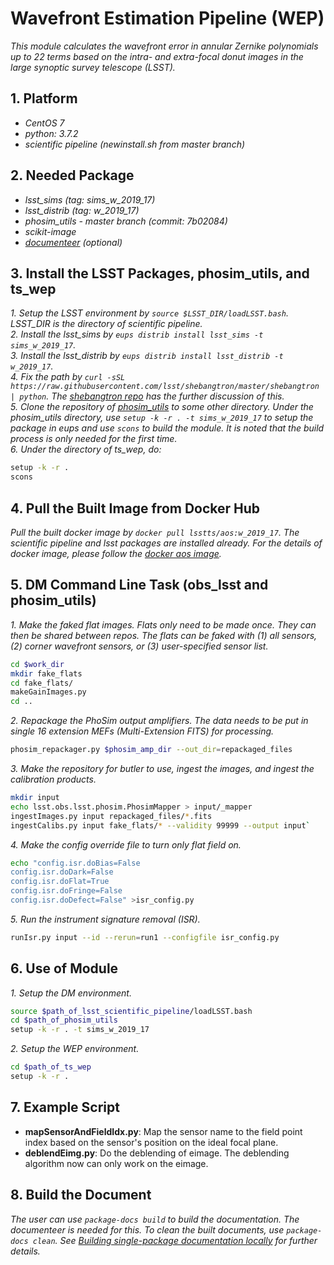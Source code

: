 # Wavefront Estimation Pipeline (WEP)

*This module calculates the wavefront error in annular Zernike polynomials up to 22 terms based on the intra- and extra-focal donut images in the large synoptic survey telescope (LSST).*

## 1. Platform

- *CentOS 7*
- *python: 3.7.2*
- *scientific pipeline (newinstall.sh from master branch)*

## 2. Needed Package

- *lsst_sims (tag: sims_w_2019_17)*
- *lsst_distrib (tag: w_2019_17)*
- *phosim_utils - master branch (commit: 7b02084)*
- *scikit-image*
- *[documenteer](https://github.com/lsst-sqre/documenteer) (optional)*

## 3. Install the LSST Packages, phosim_utils, and ts_wep

*1. Setup the LSST environment by `source $LSST_DIR/loadLSST.bash`. LSST_DIR is the directory of scientific pipeline.* \
*2. Install the lsst_sims by `eups distrib install lsst_sims -t sims_w_2019_17`.* \
*3. Install the lsst_distrib by `eups distrib install lsst_distrib -t w_2019_17`.* \
*4. Fix the path by `curl -sSL https://raw.githubusercontent.com/lsst/shebangtron/master/shebangtron | python`. The [shebangtron repo](https://github.com/lsst/shebangtron) has the further discussion of this.* \
*5. Clone the repository of [phosim_utils](https://github.com/lsst-dm/phosim_utils.git) to some other directory. Under the phosim_utils directory, use `setup -k -r . -t sims_w_2019_17` to setup the package in eups and use `scons` to build the module. It is noted that the build process is only needed for the first time.* \
*6. Under the directory of ts_wep, do:*

```bash
setup -k -r .
scons
```

## 4. Pull the Built Image from Docker Hub

*Pull the built docker image by `docker pull lsstts/aos:w_2019_17`. The scientific pipeline and lsst packages are installed already. For the details of docker image, please follow the [docker aos image](https://hub.docker.com/r/lsstts/aos).*

## 5. DM Command Line Task (obs_lsst and phosim_utils)

*1. Make the faked flat images. Flats only need to be made once. They can then be shared between repos. The flats can be faked with (1) all sensors, (2) corner wavefront sensors, or (3) user-specified sensor list.*

```bash
cd $work_dir
mkdir fake_flats
cd fake_flats/
makeGainImages.py
cd ..
```

*2. Repackage the PhoSim output amplifiers. The data needs to be put in single 16 extension MEFs (Multi-Extension FITS) for processing.*

```bash
phosim_repackager.py $phosim_amp_dir --out_dir=repackaged_files
```

*3. Make the repository for butler to use, ingest the images, and ingest the calibration products.*

```bash
mkdir input
echo lsst.obs.lsst.phosim.PhosimMapper > input/_mapper
ingestImages.py input repackaged_files/*.fits
ingestCalibs.py input fake_flats/* --validity 99999 --output input`
```

*4. Make the config override file to turn only flat field on.*

```bash
echo "config.isr.doBias=False
config.isr.doDark=False
config.isr.doFlat=True
config.isr.doFringe=False
config.isr.doDefect=False" >isr_config.py
```

*5. Run the instrument signature removal (ISR).*

```bash
runIsr.py input --id --rerun=run1 --configfile isr_config.py
```

## 6. Use of Module

*1. Setup the DM environment.*

```bash
source $path_of_lsst_scientific_pipeline/loadLSST.bash
cd $path_of_phosim_utils
setup -k -r . -t sims_w_2019_17
```

*2. Setup the WEP environment.*

```bash
cd $path_of_ts_wep
setup -k -r .
```

## 7. Example Script

- **mapSensorAndFieldIdx.py**: Map the sensor name to the field point index based on the sensor's position on the ideal focal plane.
- **deblendEimg.py**: Do the deblending of eimage. The deblending algorithm now can only work on the eimage.

## 8. Build the Document

*The user can use `package-docs build` to build the documentation. The documenteer is needed for this. To clean the built documents, use `package-docs clean`. See [Building single-package documentation locally](https://developer.lsst.io/stack/building-single-package-docs.html) for further details.*

